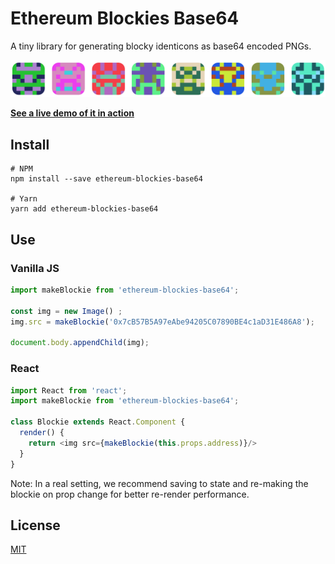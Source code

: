 # Ethereum Blockies Base64

A tiny library for generating blocky identicons as base64 encoded PNGs.

![Sample of generated blockies](sample.png "Blockies")

[**See a live demo of it in action**](http://wbobeirne.github.io/ethereum-blockies-base64/)

## Install

```
# NPM
npm install --save ethereum-blockies-base64

# Yarn
yarn add ethereum-blockies-base64
```

## Use

### Vanilla JS

```javascript
import makeBlockie from 'ethereum-blockies-base64';

const img = new Image() ;
img.src = makeBlockie('0x7cB57B5A97eAbe94205C07890BE4c1aD31E486A8');

document.body.appendChild(img);
```

### React

```javascript
import React from 'react';
import makeBlockie from 'ethereum-blockies-base64';

class Blockie extends React.Component {
  render() {
    return <img src={makeBlockie(this.props.address)}/>
  }
}
```

Note: In a real setting, we recommend saving to state and re-making the blockie on prop change for better re-render performance.


License
-------

[MIT](https://opensource.org/licenses/MIT)
